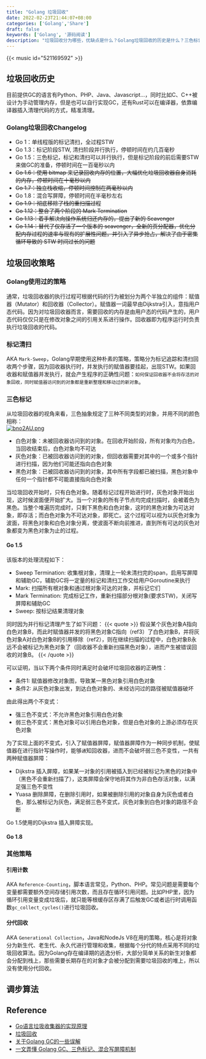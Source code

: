 ```yaml
---
title: "Golang 垃圾回收"
date: 2022-02-23T21:44:07+08:00
categories: ['Golang','Share']
draft: false
keywords: ['Golang', '源码阅读']
description: "垃圾回收分为哪些，优缺点是什么？Golang垃圾回收的历史是什么？三色标记+混合写屏障的原理，为什么减少了STW的时间？"
---
```


{{< music id="521169592" >}}

## 垃圾回收历史
目前提供GC的语言有Python、PHP、Java、Javascript...，同时比如C、C++被设计为手动管理内存，但是也可以自行实现GC，还有Rust可以在编译器，依靠编译器插入清理代码的方式，精准清理。

### Golang垃圾回收Changelog
* Go 1：单线程版的标记清扫，全过程STW
* Go 1.3：标记阶段STW, 清扫阶段并行执行，停顿时间在约几百毫秒
* Go 1.5：三色标记，标记和清扫可以并行执行，但是标记阶段的前后需要STW来做GC的准备，停顿时间在一百毫秒以内
* ~~Go 1.6：使用 bitmap 来记录回收内存的位置，大幅优化垃圾回收器自身消耗的内存，停顿时间在十毫秒以内~~
* ~~Go 1.7：独立栈收缩，停顿时间控制在两毫秒以内~~
* Go 1.8：混合写屏障，停顿时间在半毫秒左右
* ~~Go 1.9：彻底移除了栈的重扫描过程~~
* ~~Go 1.12：整合了两个阶段的 Mark Termination~~
* ~~Go 1.13：着手解决向操作系统归还内存的，提出了新的 Scavenger~~
* ~~Go 1.14：替代了仅存活了一个版本的 scavenger，全新的页分配器，优化分配内存过程的速率与现有的扩展性问题，并引入了异步抢占，解决了由于密集循环导致的 STW 时间过长的问题~~

## 垃圾回收策略
### Golang使用过的策略
通常，垃圾回收器的执行过程可根据代码的行为被划分为两个半独立的组件：赋值器（Mutator）和回收器（Collector）。赋值器一词最早由Dijkstra引入，意指用户态代码。因为对垃圾回收器而言，需要回收的内存是由用户态的代码产生的，用户态代码仅仅只是在修改对象之间的引用关系进行操作。回收器即为程序运行时负责执行垃圾回收的代码。

### 标记清扫
AKA `Mark-Sweep`，Golang早期使用这种朴素的策略，策略分为标记追踪和清扫回收两个步骤，因为回收器执行时，并发执行的赋值器要挂起，出现STW。如果回收器和赋值器并发执行，就会产生程序的正确性问题：`如何保证回收器不会将存活的对象回收，同时赋值器访问到的对象都是重新整理和移动过的新对象`。

### 三色标记
从垃圾回收器的视角来看，三色抽象规定了三种不同类型的对象，并用不同的颜色相称：  
[![bno2AU.png](https://s4.ax1x.com/2022/02/27/bno2AU.png)](https://imgtu.com/i/bno2AU)    
* 白色对象：未被回收器访问到的对象。在回收开始阶段，所有对象均为白色，当回收结束后，白色对象均不可达
* 灰色对象：已被回收器访问到的对象，但回收器需要对其中的一个或多个指针进行扫描，因为他们可能还指向白色对象
* 黑色对象：已被回收器访问到的对象，其中所有字段都已被扫描，黑色对象中任何一个指针都不可能直接指向白色对象

当垃圾回收开始时，只有白色对象。随着标记过程开始进行时，灰色对象开始出现，这时候波面便开始扩大。当一个对象的所有子节点均完成扫描时，会被着色为黑色。当整个堆遍历完成时，只剩下黑色和白色对象，这时的黑色对象为可达对象，即存活；而白色对象为不可达对象，即死亡。这个过程可以视为以灰色对象为波面，将黑色对象和白色对象分离，使波面不断向前推进，直到所有可达的灰色对象都变为黑色对象为止的过程。

#### Go 1.5
该版本的处理流程如下：
* Sweep Termination: 收集根对象，清理上一轮未清扫完的span，启用写屏障和辅助GC，辅助GC将一定量的标记和清扫工作交给用户Goroutine来执行
* Mark: 扫描所有根对象和通过根对象可达的对象，并标记它们
* Mark Termination: 完成标记工作，重新扫描部分根对象(要求STW)，关闭写屏障和辅助GC
* Sweep: 按标记结果清理对象

同时因为并行标记清理产生了如下问题：
{{< quote >}}
假设某个灰色对象A指向白色对象B，而此时赋值器并发的将黑色对象C指向（ref3）了白色对象B，并将灰色对象A对白色对象B的引用移除（ref2），则在继续扫描的过程中，白色对象B永远不会被标记为黑色对象了（回收器不会重新扫描黑色对象），进而产生被错误回收的对象B。
{{< /quote >}}

可以证明，当以下两个条件同时满足时会破坏垃圾回收器的正确性：
* 条件1: 赋值器修改对象图，导致某一黑色对象引用白色对象
* 条件2: 从灰色对象出发，到达白色对象的、未经访问过的路径被赋值器破坏       

由此得出两个不变式：
* 强三色不变式：不允许黑色对象引用白色对象
* 弱三色不变式：黑色对象可以引用白色对象，但是白色对象的上游必须存在灰色对象

为了实现上面的不变式，引入了赋值器屏障，赋值器屏障作为一种同步机制，使赋值器在进行指针写操作时，能够`通`知回收器，进而不会破坏弱三色不变性，一共有两种赋值器屏障：
* Dijkstra 插入屏障，如果某一对象的引用被插入到已经被标记为黑色的对象中（黑色不会重新扫描了），这类屏障会保守地将其作为非白色存活对象，以满足强三色不变性
* Yuasa 删除屏障，在删除引用时，如果被删除引用的对象自身为灰色或者白色，那么被标记为灰色，满足弱三色不变式，灰色对象到白色对象的路径不会断      

Go 1.5使用的Dijkstra 插入屏障实现。

#### Go 1.8


### 其他策略
#### 引用计数
AKA `Reference-Counting`，脚本语言常见，Python、PHP。常见问题是需要每个变量都需要额外空间存储引用次数，而且存在循环引用问题。比如PHP里，因为循环引用变量变成垃圾后，就只能等根缓存区存满了后触发GC或者运行时调用函数`gc_collect_cycles()`进行垃圾回收。
#### 分代回收
AKA `Generational Collection`，Java和NodeJs V8在用的策略，核心是将对象分为新生代、老生代、永久代进行管理和收集，根据每个分代的特点采用不同的垃圾回收算法。因为Golang存在编译期的逃逸分析，大部分简单关系的新生对象都会分配到栈上，那些需要长期存在的对象才会被分配到需要垃圾回收的堆上，所以没有使用分代回收。
<!-- #### 标记压缩
AKA `Mark-Compact`，为什么不选择标记压缩
相比标记清扫，有一些成本，比如 压缩需要计算成本、实现复杂和CPU缓存等。 -->

## 调步算法

## Reference
* [Go语言垃圾收集器的实现原理](https://draveness.me/golang/docs/part3-runtime/ch07-memory/golang-garbage-collector/)
* [垃圾回收](https://golang.design/under-the-hood/zh-cn/part2runtime/ch08gc/basic/)
* [关于Golang GC的一些误解](https://studygolang.com/articles/31431)
* [一文弄懂 Golang GC、三色标记、混合写屏障机制](https://juejin.cn/post/7040737998014513183)